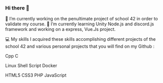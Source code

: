 ### Hi there 👋

🔭 I’m currently working on the penultimate project of school 42 in order to validate my course.
🌱 I’m currently learning Unity Node.js and discord.js framework and working on a express, Vue.Js project.

💻 My skills
I acquired these skills accomplishing different projects of the school 42 and various personal projects that you will find on my Github : 

Cpp C

Linux Shell Script Docker

HTML5 CSS3 PHP JavaScript
